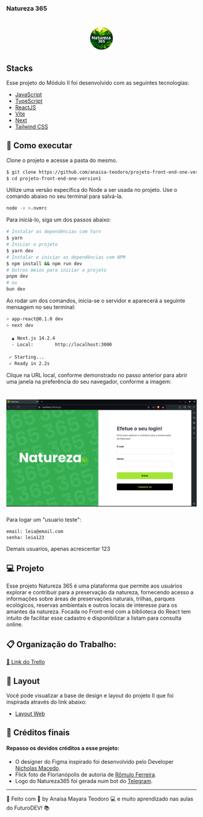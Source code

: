 ### Natureza 365

<h1 align="center">
  <img src="./app/assets/loguinha.jpg" alt="Natureza 365" title="Natureza 365" width="60"/>
</h1>


## Stacks

Esse projeto do Módulo II foi desenvolvido com as seguintes tecnologias:

- [JavaScript](https://developer.mozilla.org/en-US/docs/Web/JavaScript)
- [TypeScript](https://www.typescriptlang.org/)
- [ReactJS](https://reactjs.org)
- [Vite](https://vitejs.dev)
- [Next](https://nextjs.org/)
- [Tailwind CSS](https://tailwindcss.com/)


## 🚀 Como executar

Clone o projeto e acesse a pasta do mesmo.

```bash
$ git clone https://github.com/anaisa-teodoro/projeto-front-end-one-version1.git
$ cd projeto-front-end-one-version1
```
Utilize uma versão específica do Node a ser usada no projeto. Use o comando abaixo no seu terminal para salvá-la.

```bash
node -v >.nvmrc
```
Para iniciá-lo, siga um dos passos abaixo:
```bash
# Instalar as dependências com Yarn
$ yarn
# Iniciar o projeto
$ yarn dev
# Instalar e iniciar as dependências com NPM
$ npm install && npm run dev
# Outros meios para iniciar o projeto
pnpm dev
# ou
bun dev

```
Ao rodar um dos comandos, inicia-se o servidor e aparecerá a seguinte mensagem no seu terminal: 

```bash
> app-react@0.1.0 dev
> next dev

  ▲ Next.js 14.2.4
  - Local:        http://localhost:3000

 ✓ Starting...
 ✓ Ready in 2.2s
```
Clique na URL local, conforme demonstrado no passo anterior para abrir uma janela na preferência do seu navegador, conforme a imagem:

<h1 align="center">
  <img src="./app/assets/login.png" alt="Tela login Natureza 365" title="Login do Natureza 365" width="900"/>
</h1>

Para logar um "usuario teste":

```schema
email: leia@email.com
senha: leia123
```
Demais usuarios, apenas acrescentar 123

## 💻 Projeto

Esse projeto Natureza 365 é uma plataforma que permite aos usuários explorar e contribuir para a preservação da natureza, fornecendo acesso a informações sobre áreas de preservações naturais, trilhas, parques ecológicos, reservas ambientais e outros locais de interesse para os amantes da natureza. Focada no Front-end com a biblioteca do React tem intuito de facilitar esse cadastro e disponibilizar a listam para consulta online.

## 📋 Organização do Trabalho:

[🔗 Link do Trello](https://trello.com/b/4YnWqsCV/projetomoduloii)


## 🔖 Layout

Você pode visualizar a base de design e layout do projeto II que foi inspirada através do link abaixo:

- [Layout Web](https://www.figma.com/design/QVcbYrMEXZDWbSgLG2HsOG/ativa365?node-id=66-1057)

## 📝 Créditos finais

#### Repasso os devidos créditos a esse projeto:
- O designer do Figma inspirado foi desenvolvido pelo Developer [Nicholas Macedo](https://github.com/nicholasmacedoo).
- Flick foto de Florianópolis de autoria de [Rômulo Ferreira](https://www.flickr.com/photos/133918326@N07/19565692931/in/photolist-vNXhRi-ZAv1m5-vaM5L5-2nm4uyt-o5TiB-QxPfF3-vrPNXJ-7C6RVu-uvvSGP-2nY29Za-bbnkVr-28kwoHg-btVD87-5WTANr-9WkAu-bppqWC-kyz7iz-QxPaAy-8vRWSu-apsRQX-8r4pgf-bbnkf4-RJ7KQ-B6v6w4-H9doM9-5wbA6s-jB9h63-ajru9Z-235oGKe-bCjme6-6Pje6K-4B2kAr-4B2jft-e6Zxo-4B6yZ3-aPmJHe-4B2k8r-9xzR5a-qiQiqZ-2fAuhmy-vsmqoM-pyijtL-e6ZJ2-6KyxrH-bbnmDK-vaME73-KXtYTt-MzGxom-DZniAw-DSZV32).
- Logo do Natureza365 foi gerada num bot do [Telegram](https://web.telegram.org).

---


💖 Feito com 💜 by Anaísa Mayara Teodoro 💻 e muito aprendizado nas aulas do FuturoDEV! 📚
